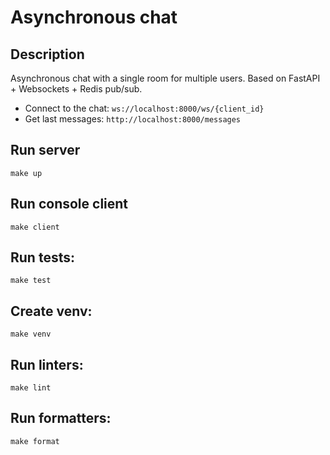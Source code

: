 # Asynchronous chat

## Description

Asynchronous chat with a single room for multiple users. 
Based on FastAPI + Websockets + Redis pub/sub.

- Connect to the chat: `ws://localhost:8000/ws/{client_id}`
- Get last messages: `http://localhost:8000/messages`


## Run server
    make up

## Run console client
    make client

## Run tests:
    make test

## Create venv:
    make venv

## Run linters:
    make lint

## Run formatters:
    make format
